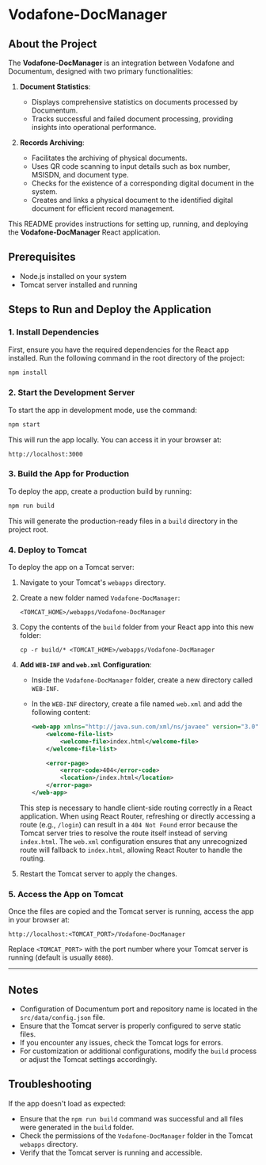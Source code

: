 # Vodafone-DocManager

## About the Project

The **Vodafone-DocManager** is an integration between Vodafone and Documentum, designed with two primary functionalities:

1. **Document Statistics**:

   - Displays comprehensive statistics on documents processed by Documentum.
   - Tracks successful and failed document processing, providing insights into operational performance.

2. **Records Archiving**:

   - Facilitates the archiving of physical documents.
   - Uses QR code scanning to input details such as box number, MSISDN, and document type.
   - Checks for the existence of a corresponding digital document in the system.
   - Creates and links a physical document to the identified digital document for efficient record management.

This README provides instructions for setting up, running, and deploying the **Vodafone-DocManager** React application.

## Prerequisites

- Node.js installed on your system
- Tomcat server installed and running

## Steps to Run and Deploy the Application

### 1. Install Dependencies

First, ensure you have the required dependencies for the React app installed. Run the following command in the root directory of the project:

```bash
npm install
```

### 2. Start the Development Server

To start the app in development mode, use the command:

```bash
npm start
```

This will run the app locally. You can access it in your browser at:

```
http://localhost:3000
```

### 3. Build the App for Production

To deploy the app, create a production build by running:

```bash
npm run build
```

This will generate the production-ready files in a `build` directory in the project root.

### 4. Deploy to Tomcat

To deploy the app on a Tomcat server:

1. Navigate to your Tomcat's `webapps` directory.
2. Create a new folder named `Vodafone-DocManager`:
   ```
   <TOMCAT_HOME>/webapps/Vodafone-DocManager
   ```
3. Copy the contents of the `build` folder from your React app into this new folder:
   ```
   cp -r build/* <TOMCAT_HOME>/webapps/Vodafone-DocManager
   ```
4. **Add `WEB-INF` and `web.xml` Configuration**:
   
   - Inside the `Vodafone-DocManager` folder, create a new directory called `WEB-INF`.
   - In the `WEB-INF` directory, create a file named `web.xml` and add the following content:
     
     ```xml
     <web-app xmlns="http://java.sun.com/xml/ns/javaee" version="3.0">
         <welcome-file-list>
             <welcome-file>index.html</welcome-file>
         </welcome-file-list>

         <error-page>
             <error-code>404</error-code>
             <location>/index.html</location>
         </error-page>
     </web-app>
     ```

   This step is necessary to handle client-side routing correctly in a React application. When using React Router, refreshing or directly accessing a route (e.g., `/login`) can result in a `404 Not Found` error because the Tomcat server tries to resolve the route itself instead of serving `index.html`. The `web.xml` configuration ensures that any unrecognized route will fallback to `index.html`, allowing React Router to handle the routing.

5. Restart the Tomcat server to apply the changes.

### 5. Access the App on Tomcat

Once the files are copied and the Tomcat server is running, access the app in your browser at:

```
http://localhost:<TOMCAT_PORT>/Vodafone-DocManager
```

Replace `<TOMCAT_PORT>` with the port number where your Tomcat server is running (default is usually `8080`).

---

## Notes

- Configuration of Documentum port and repository name is located in the `src/data/config.json` file.
- Ensure that the Tomcat server is properly configured to serve static files.
- If you encounter any issues, check the Tomcat logs for errors.
- For customization or additional configurations, modify the `build` process or adjust the Tomcat settings accordingly.

## Troubleshooting

If the app doesn't load as expected:

- Ensure that the `npm run build` command was successful and all files were generated in the `build` folder.
- Check the permissions of the `Vodafone-DocManager` folder in the Tomcat `webapps` directory.
- Verify that the Tomcat server is running and accessible.

